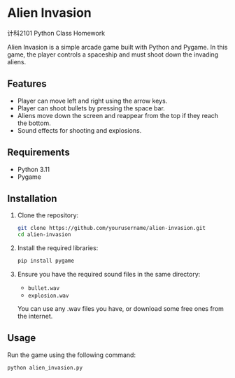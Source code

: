 # Alien Invasion

计科2101 Python Class Homework

Alien Invasion is a simple arcade game built with Python and Pygame. In this game, the player controls a spaceship and must shoot down the invading aliens.

## Features

- Player can move left and right using the arrow keys.
- Player can shoot bullets by pressing the space bar.
- Aliens move down the screen and reappear from the top if they reach the bottom.
- Sound effects for shooting and explosions.

## Requirements

- Python 3.11
- Pygame

## Installation

1. Clone the repository:

    ```bash
    git clone https://github.com/yourusername/alien-invasion.git
    cd alien-invasion
    ```

2. Install the required libraries:

    ```bash
    pip install pygame
    ```

3. Ensure you have the required sound files in the same directory:
    - `bullet.wav`
    - `explosion.wav`
    
    You can use any .wav files you have, or download some free ones from the internet.

## Usage

Run the game using the following command:

```bash
python alien_invasion.py
